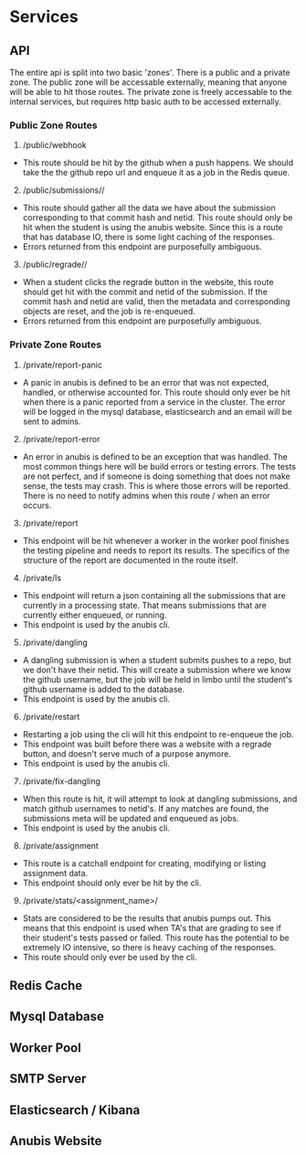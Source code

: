 # Services

## API

The entire api is split into two basic 'zones'. There is a public and a private zone. The public zone will be accessable externally,
meaning that anyone will be able to hit those routes. The private zone is freely accessable to the internal services, but requires 
http basic auth to be accessed externally.

### Public Zone Routes

1. /public/webhook
  - This route should be hit by the github when a push happens. 
  We should take the the github repo url and enqueue it as a job in the
  Redis queue.

2. /public/submissions/<commit>/<netid>
  - This route should gather all the data we have about the submission corresponding to that
  commit hash and netid. This route should only be hit when the student is using the anubis
  website. Since this is a route that has database IO, there is some light caching of the 
  responses.
  - Errors returned from this endpoint are purposefully
  ambiguous.

3. /public/regrade/<commit>/<netid>
  - When a student clicks the regrade button in the website, this route should get hit with
  the commit and netid of the submission. If the commit hash and netid are valid, then the
  metadata and corresponding objects are reset, and the job is re-enqueued. 
  - Errors returned from this endpoint are purposefully
  ambiguous.

### Private Zone Routes

1. /private/report-panic
  - A panic in anubis is defined to be an error that was not expected, handled, or otherwise
  accounted for. This route should only ever be hit when there is a panic reported from a 
  service in the cluster. The error will be logged in the mysql database, elasticsearch and
  an email will be sent to admins.

2. /private/report-error
  - An error in anubis is defined to be an exception that was handled. The most common things 
  here will be build errors or testing errors. The tests are not perfect, and if someone is doing
  something that does not make sense, the tests may crash. This is where those errors will be 
  reported. There is no need to notify admins when this route / when an error occurs.

3. /private/report
  - This endpoint will be hit whenever a worker in the worker pool finishes the testing pipeline
  and needs to report its results. The specifics of the structure of the report are documented in
  the route itself.

4. /private/ls
  - This endpoint will return a json containing all the submissions that are currently in a processing
  state. That means submissions that are currently either enqueued, or running.
  - This endpoint is used by the anubis cli.

5. /private/dangling
  - A dangling submission is when a student submits pushes to a repo, but we don't have their netid.
  This will create a submission where we know the github username, but the job will be held in limbo
  until the student's github username is added to the database.
  - This endpoint is used by the anubis cli.

6. /private/restart
  - Restarting a job using the cli will hit this endpoint to re-enqueue the job.
  - This endpoint was built before there was a website with a regrade button, and doesn't serve
  much of a purpose anymore. 
  - This endpoint is used by the anubis cli.

7. /private/fix-dangling
  - When this route is hit, it will attempt to look at dangling submissions, and match github usernames
  to netid's. If any matches are found, the submissions meta will be updated and enqueued as jobs.
  - This endpoint is used by the anubis cli.

8. /private/assignment
  - This route is a catchall endpoint for creating, modifying or listing assignment data.
  - This endpoint should only ever be hit by the cli.
  
9. /private/stats/<assignment_name>/<netid>
  - Stats are considered to be the results that anubis pumps out. This means that this endpoint is
  used when TA's that are grading to see if their student's tests passed or failed. This route has
  the potential to be extremely IO intensive, so there is heavy caching of the responses.
  - This route should only ever be used by the cli.

## Redis Cache
## Mysql Database
## Worker Pool
## SMTP Server
## Elasticsearch / Kibana
## Anubis Website

